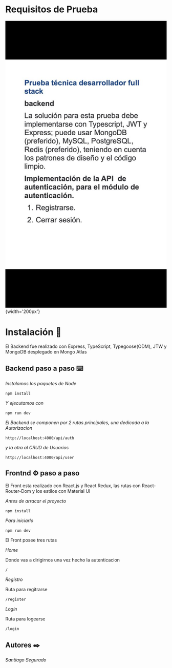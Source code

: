
# Requisitos de Prueba
![pruebaTecnica](pruebaTecnica.jpeg){width='200px'}


# Instalación 🔧

El Backend fue realizado con Express, TypeScript, Typegoose(ODM), JTW y MongoDB desplegado en Mongo Atlas

## Backend paso a paso ⌨️

_Instalamos los paquetes de Node_

```
npm install
```

_Y ejecutamos con_

```
npm run dev
```

_El Backend se componen por 2 rutas principales, una dedicada a la Autorizacion_

```
http://localhost:4000/api/auth
```

_y la otra al CRUD de Usuarios_
```
http://localhost:4000/api/user
```

## Frontnd ⚙️ paso a paso

El Front esta realizado con React.js y React Redux, las rutas con React-Router-Dom 
y los estilos con Material UI

_Antes de arracar el proyecto_

```
npm install
```

_Para iniciarlo_

```
npm run dev
```

El Front posee tres rutas 

_Home_

Donde vas a dirigirnos una vez hecho la autenticacion
```
/
```

_Registro_

Ruta para regitrarse
```
/register
```

_Login_

Ruta para logearse
```
/login
```


## Autores ✒️
_Santiago Segurado_
